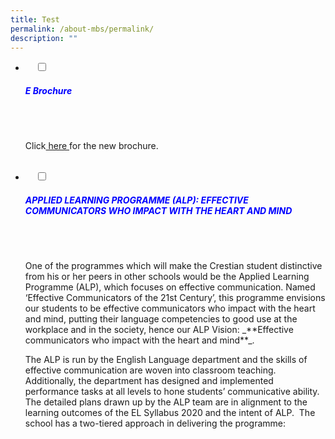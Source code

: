 ```yaml
---
title: Test
permalink: /about-mbs/permalink/
description: ""
---
```

<ul class="jekyllcodex_accordion">
<li>
    <input type="checkbox" id="accordion1">
    <label for="accordion1"><h5 style="color:blue">E Brochure</h5></label>
	<div>
		<p></p>
    <div>
      <p>Click<a href="(insert file here)"> here </a>for the new brochure.</p>
    </div>
</li>
<li>
    <input type="checkbox" id="accordion2">
    <label for="accordion2"><h5 style="color:blue">APPLIED LEARNING PROGRAMME (ALP): EFFECTIVE COMMUNICATORS WHO IMPACT WITH THE HEART AND MIND</h5></label>
	<div>
		<p></p>
    <div>
      <p>One of the programmes which will make the Crestian student distinctive from his or her peers in other schools would be the Applied Learning Programme (ALP), which focuses on effective communication. Named ‘Effective Communicators of the 21st Century’, this programme envisions our students to be effective communicators who impact with the heart and mind, putting their language competencies to good use at the workplace and in the society, hence our ALP Vision: _**Effective communicators who impact with the heart and mind**_.

  

The ALP is run by the English Language department and the skills of effective communication are woven into classroom teaching. Additionally, the department has designed and implemented performance tasks at all levels to hone students’ communicative ability. The detailed plans drawn up by the ALP team are in alignment to the learning outcomes of the EL Syllabus 2020 and the intent of ALP.  The school has a two-tiered approach in delivering the programme:</p>
    </div>
</li>
